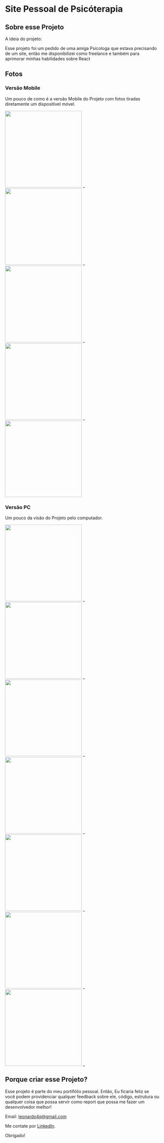 
# Site Pessoal de Psicóterapia
## Sobre esse Projeto

A ideia do projeto:

Esse projeto foi um pedido de uma amiga Psicologa que estava precisando de um site, então me disponibilizei como freelance e também para aprimorar minhas habilidades sobre React

## Fotos

### Versão Mobile
Um pouco de como é a versão Mobile do Projeto com fotos tiradas diretamente um dispositivel móvel.

<img src="https://github.com/user-attachments/assets/d7b55174-5f24-47df-beb5-e52b686f1252" width="250" />  _
<img src="https://github.com/user-attachments/assets/41ee505d-0105-4128-978b-3e34a7b3bc3a" width="250" />  _
<img src="https://github.com/user-attachments/assets/23518859-c6ee-4176-8809-03b3bf3a9e30" width="250" />  _
<img src="https://github.com/user-attachments/assets/0defa03c-1ea1-4f49-8618-5da0983a24f0" width="250" />  _
<img src="https://github.com/user-attachments/assets/29d0af5b-d30b-4d8a-a7d3-719b4ebcc6aa" width="250" />


### Versão PC
Um pouco da visão do Projeto pelo computador.

<img src="https://github.com/user-attachments/assets/01844e0f-1aa5-491e-bc93-a25e14df2fb6" width="250" /> _
<img src="https://drive.google.com/uc?export=view&id=11zxnSRIdU6Jg_ZttjHrFOITxkK7mDjyG" width="250" /> _
<img src="https://drive.google.com/uc?export=view&id=1jqzoA2J_1UM12OkWslLpH9FvyHURzdsg" width="250" /> _
<img src="https://drive.google.com/uc?export=view&id=1nsYwkCYV-fwmeWZKCKsI3WKZ-H_6nSVs" width="250" /> _
<img src="https://drive.google.com/uc?export=view&id=1u_ykvh1RU6tK2CHmfHH6f1glR_owRsLV" width="250" /> _
<img src="https://drive.google.com/uc?export=view&id=1uCQj33kA-zcev4E4PIa21g0eIsHOMQDO" width="250" /> _
<img src="https://drive.google.com/uc?export=view&id=13nCiiAiGoZ2fL5ITljUETAhUtvV03utc" width="250" /> _

## Porque criar esse Projeto?

Esse projeto é parte do meu portifólio pessoal. Então, Eu ficaria feliz se você podem providenciar qualquer feedback sobre ele, código, estrutura ou qualquer coisa que possa servir como report que possa me fazer um desenvolvedor melhor!

Email: leonardo4q@gmail.com

Me contate por [LinkedIn](https://www.linkedin.com/in/leonardo-henrique-393383177/).

Obrigado!
